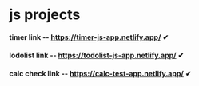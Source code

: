 # js projects

#### timer link -- https://timer-js-app.netlify.app/ ✔

#### lodolist link -- https://todolist-js-app.netlify.app/ ✔

#### calc check link -- https://calc-test-app.netlify.app/ ✔
